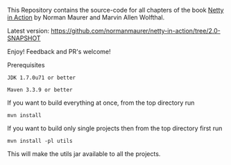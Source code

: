 This Repository contains the source-code for all chapters of the book [Netty in Action](http://manning.com/maurer)
by Norman Maurer and Marvin Allen Wolfthal.

Latest version: https://github.com/normanmaurer/netty-in-action/tree/2.0-SNAPSHOT

Enjoy! Feedback and PR's welcome!


Prerequisites

	JDK 1.7.0u71 or better

	Maven 3.3.9 or better


If you want to build everything at once, from the top directory run

	mvn install


If you want to build only single projects then from the top directory first run

	mvn install -pl utils


This will make the utils jar available to all the projects.
